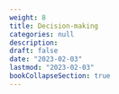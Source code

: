 ```yaml
---
weight: 8
title: Decision-making
categories: null
description: 
draft: false
date: "2023-02-03"
lastmod: "2023-02-03"
bookCollapseSection: true
---
```


